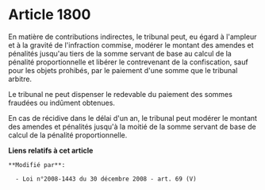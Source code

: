# Article 1800

En matière de contributions indirectes, le tribunal peut, eu égard à l'ampleur  et à la gravité de l'infraction commise,
modérer le montant des amendes et  pénalités jusqu'au tiers de la somme servant de base au calcul de la pénalité
proportionnelle et libérer le contrevenant de la confiscation, sauf pour les  objets prohibés, par le paiement d'une somme
que le tribunal arbitre. 

Le tribunal ne peut dispenser le redevable du paiement des sommes  fraudées ou indûment obtenues. 

En cas de récidive dans le délai  d'un an, le tribunal peut modérer le montant des amendes et pénalités jusqu'à la  moitié de
la somme servant de base de calcul de la pénalité proportionnelle.

**Liens relatifs à cet article**

	**Modifié par**:

	  - Loi n°2008-1443 du 30 décembre 2008 - art. 69 (V)
